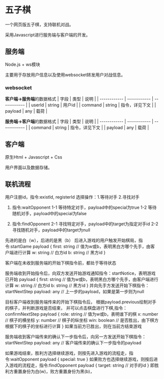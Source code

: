 # 五子棋
一个网页版五子棋，支持联机对战。

采用Javascript进行服务端与客户端的开发。

## 服务端
Node.js + ws模块

主要用于存放用户信息以及使用websocket转发用户对战信息。

### websocket
**客户端->服务端**的数据格式
| 字段 | 类型 | 说明 |
| ------------ | ------------ | ------------ |
| userId | string | 用户id |
| command | string | 指令，详见下文 |
| payload | any | 载荷 |

**服务端->客户端**的数据格式
| 字段 | 类型 | 说明 |
| ------------ | ------------ | ------------ |
| command | string | 指令，详见下文 |
| payload | any | 载荷 |



## 客户端
原生Html + Javascript + Css

用户界面以及数据存储。

## 联机流程
用户注册id，指令:existId, registerId
选择操作：1.等待对手 2.寻找对手
1. 指令:waitOpponent
1-1 等待特定对手，payload中的special为true
1-2 等待随机对手，payload中的special为false

2. 指令:findOpponent
2-1 寻找特定对手，payload中的target为指定对手id
2-2 寻找随机对手，payload中的target为null

先进的是白（w），后进的是黑（b）
后进入游戏的用户触发开始棋局，指令:startGame
payload {
    first: string // 值为w或b，表明黑白方哪个先手，由客户端进行计算
    w: string // 白方id
    b: string // 黑方id
}

客户端在未收到服务端的开始下棋指令前，都处于等待状态

服务端收到开始指令后，向双方发送开始游戏通知指令：startNotice，表明游戏已开始
payload {
    first: string // 值为w或b，表明黑白方哪个先手，由客户端进行计算
    w: string // 白方id
    b: string // 黑方id
}
并向先手方发送开始下棋指令：startNextStep
payload: any // 上一步的payload，如果是第一步则为null 

目标客户端收到服务端传来的开始下棋指令后，
根据payload.previous绘制对手的棋子，并判断游戏是否结束，
并可以点击棋盘进行下棋,指令：confirmNextStep
payload {
    role: string // 值为w或b，表明谁下的棋
    x: number // 棋子的横坐标
    y: number // 棋子的纵坐标
    win: boolean // 是否胜出，由下棋方根据下的棋子的坐标进行计算
}
如果当前方已胜出，则在当前方结束游戏

服务端收到客户端传来的确认下一步指令后，向另一方发送开始下棋指令：startNextStep
payload: any // 客户端传来的确认下一步指令的payload


如果游戏结束，胜利方选择继续游戏，则按先进入游戏的流程走，指令:waitOpponent
payload {
    special: true
}
如果败方也选择继续游戏，则按后进入游戏的流程走，指令:findOpponent
payload {
    target: string // 对手的id
}
即胜利方重置身份为白(w)，败方重置身份为黑(b)，

